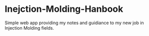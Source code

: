 # Inejction-Molding-Hanbook
 Simple web app providing my notes and guidiance to my new job in Injection Molding fields.
